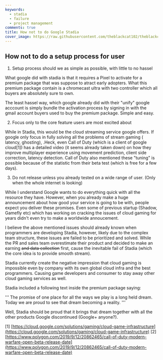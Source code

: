 ```yaml
---
keywords:
  - stadia
  - failure
  - project management
comments: true
title: How not to do Google Stadia
cover_image: https://raw.githubusercontent.com/theblackcat102/theblackcat102.github.io/master/images/china_github.jpg
---
```


## How not to do a setup process for user

1. Setup process should we as simple as possible, with little to no hassel

What google did with stadia is that it requires a Pixel to activate for a premium package that was suppose to atract early adopters. What this premium package contain is a chromecast ultra with two controller which all buyers are absolutely sure to own. 

The least hassel way, which google already did with their "unify" google acccount is simply bundle the activation process by signing in with the gmail account buyers used to buy the premium package. Simple and easy.

2. Focus only to the core feature users are most excited about

While in Stadia, this would be the cloud streaming service google offers. If google only focus in fully solving all the problems of stream gaming ( latency, ghosting), .Heck, even Call of Duty (which is a client of google cloud[1]) has a detailed video (it seems already taken down) on how they improve multiplayer experience using movement prediction, client side correction, latency detection. Call of Duty also mentioned these "tuning" is possible because of the statistic from their beta test (which is free for a few days).

3. Do not release unless you already tested on a wide range of user. (Only when the whole internet is looking)

While I understand Google wants to do everything quick with all the resource they have. However, when you already make a huge announcement about how good your service is going to be with, people expect you deliver these promises. Even some of previous startup (Shadow, Gamefly etc) which has working on cracking the issues of cloud gaming for years didn't even try to make a worldwide annoucement.

I believe the above mentioned issues should already known when programmers are developing Stadia, however, likely due to the complex team structure, these issues are failed to be prioritized and solved. While the PR and sales team overestimate their product and decided to make an earning ~~and data collection~~ first, cause the inevitable fail of Stadia (which the core idea is to provide smooth stream). 

Stadia currently create the negative impression that cloud gaming is impossible even by company with its own global cloud infra and the best programmers. Causing game developers and consumer to stay away other cloud gaming services as well.

Stadia included a following text inside the premium package saying:

'''
    The promise of one place for all the ways we play is a long held dream.
    Today we are proud to see that dream becoming a reality.
'''

Well, Stadia should be proud that it brings that dream together with all the other products Google discontinued (Google+ anyone?).


[1] [https://cloud.google.com/solutions/gaming/cloud-game-infrastructure](https://cloud.google.com/solutions/gaming/cloud-game-infrastructure)
[2] [https://www.polygon.com/2019/9/12/20862465/call-of-duty-modern-warfare-open-beta-release-date](https://www.polygon.com/2019/9/12/20862465/call-of-duty-modern-warfare-open-beta-release-date)
